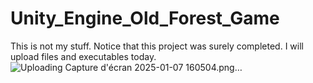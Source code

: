 # Unity_Engine_Old_Forest_Game
This is not my stuff.
Notice that this project was surely completed.
I will upload files and executables today.
![Uploading Capture d'écran 2025-01-07 160504.png…]()

